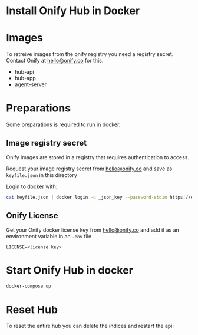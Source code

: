 Install Onify Hub in Docker
===========================

# Images

To retreive images from the onify registry you need a registry secret. Contact Onify at hello@onify.co for this.

* hub-api
* hub-app
* agent-server

# Preparations

Some preparations is required to run in docker.

## Image registry secret

Onify images are stored in a registry that requires authentication to access.

Request your image registry secret from hello@onify.co and save as `keyfile.json` in this directory

Login to docker with:
```sh
cat keyfile.json | docker login -u _json_key --password-stdin https://eu.gcr.io
```

## Onify License

Get your Onify docker license key from hello@onify.co and add it as an environment variable in an `.env` file

```
LICENSE=<license key>
```

# Start Onify Hub in docker

```sh
docker-compose up
```

# Reset Hub

To reset the entire hub you can delete the indices and restart the api:


